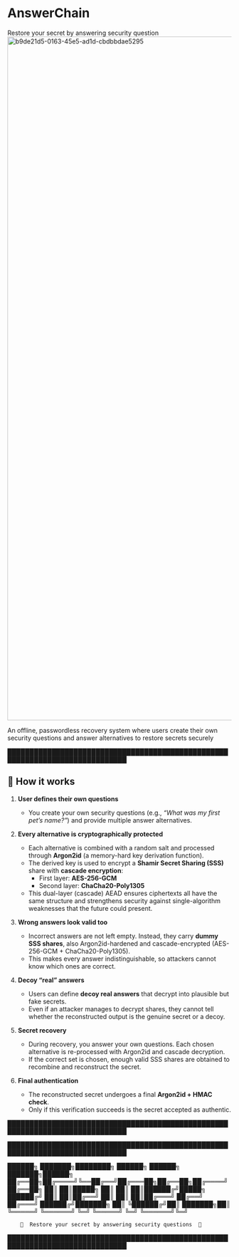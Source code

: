 # AnswerChain
Restore your secret by answering security question
<img width="1024" height="1536" alt="b9de21d5-0163-45e5-ad1d-cbdbbdae5295" src="https://github.com/user-attachments/assets/821efd23-6c3e-42b8-ba97-06efbcca1b1c" />

An offline, passwordless recovery system where users create their own security questions and answer alternatives to restore secrets securely


█████████████████████████████████████████████████████████████████████████████
## 🔑 How it works  

1. **User defines their own questions**  
   - You create your own security questions (e.g., *“What was my first pet’s name?”*) and provide multiple answer alternatives.  

2. **Every alternative is cryptographically protected**  
   - Each alternative is combined with a random salt and processed through **Argon2id** (a memory-hard key derivation function).  
   - The derived key is used to encrypt a **Shamir Secret Sharing (SSS)** share with **cascade encryption**:  
     - First layer: **AES-256-GCM**  
     - Second layer: **ChaCha20-Poly1305**  
   - This dual-layer (cascade) AEAD ensures ciphertexts all have the same structure and strengthens security against single-algorithm weaknesses that the future could present.  

3. **Wrong answers look valid too**  
   - Incorrect answers are not left empty. Instead, they carry **dummy SSS shares**, also Argon2id-hardened and cascade-encrypted (AES-256-GCM + ChaCha20-Poly1305).  
   - This makes every answer indistinguishable, so attackers cannot know which ones are correct.  

4. **Decoy “real” answers**  
   - Users can define **decoy real answers** that decrypt into plausible but fake secrets.  
   - Even if an attacker manages to decrypt shares, they cannot tell whether the reconstructed output is the genuine secret or a decoy.  

5. **Secret recovery**  
   - During recovery, you answer your own questions. Each chosen alternative is re-processed with Argon2id and cascade decryption.  
   - If the correct set is chosen, enough valid SSS shares are obtained to recombine and reconstruct the secret.  

6. **Final authentication**  
   - The reconstructed secret undergoes a final **Argon2id + HMAC check**.  
   - Only if this verification succeeds is the secret accepted as authentic.  

█████████████████████████████████████████████████████████████████████████████



█████████████████████████████████████████████████████████████████████████████

   ██████╗ ███████╗████████╗ ██████╗ ██████╗ ███████╗██████╗ 
  ██╔══██╗██╔════╝╚══██╔══╝██╔═══██╗██╔══██╗██╔════╝██╔══██╗
  ██║  ██║█████╗     ██║   ██║   ██║██████╔╝█████╗  ██████╔╝
  ██║  ██║██╔══╝     ██║   ██║   ██║██╔═══╝ ██╔══╝  ██╔═══╝ 
  ██████╔╝███████╗   ██║   ╚██████╔╝██║     ███████╗██║     
  ╚═════╝ ╚══════╝   ╚═╝    ╚═════╝ ╚═╝     ╚══════╝╚═╝     

        🔐  Restore your secret by answering security questions  🔐

█████████████████████████████████████████████████████████████████████████████
